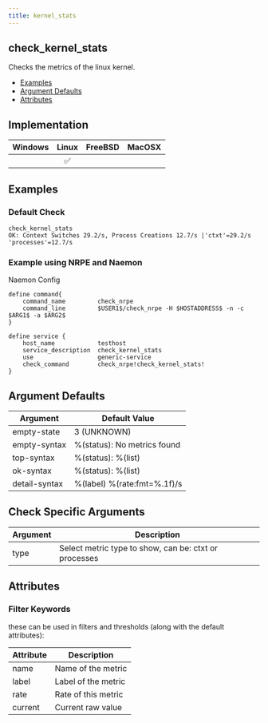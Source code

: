 ```yaml
---
title: kernel_stats
---
```


## check_kernel_stats

Checks the metrics of the linux kernel.

- [Examples](#examples)
- [Argument Defaults](#argument-defaults)
- [Attributes](#attributes)

## Implementation

| Windows | Linux              | FreeBSD | MacOSX |
|:-------:|:------------------:|:-------:|:------:|
|         | :white_check_mark: |         |        |

## Examples

### Default Check

    check_kernel_stats
    OK: Context Switches 29.2/s, Process Creations 12.7/s |'ctxt'=29.2/s 'processes'=12.7/s

### Example using NRPE and Naemon

Naemon Config

    define command{
        command_name         check_nrpe
        command_line         $USER1$/check_nrpe -H $HOSTADDRESS$ -n -c $ARG1$ -a $ARG2$
    }

    define service {
        host_name            testhost
        service_description  check_kernel_stats
        use                  generic-service
        check_command        check_nrpe!check_kernel_stats!
    }

## Argument Defaults

| Argument      | Default Value               |
| ------------- | --------------------------- |
| empty-state   | 3 (UNKNOWN)                 |
| empty-syntax  | %(status): No metrics found |
| top-syntax    | %(status): %(list)          |
| ok-syntax     | %(status): %(list)          |
| detail-syntax | %(label) %(rate:fmt=%.1f)/s |

## Check Specific Arguments

| Argument | Description                                           |
| -------- | ----------------------------------------------------- |
| type     | Select metric type to show, can be: ctxt or processes |

## Attributes

### Filter Keywords

these can be used in filters and thresholds (along with the default attributes):

| Attribute | Description         |
| --------- | ------------------- |
| name      | Name of the metric  |
| label     | Label of the metric |
| rate      | Rate of this metric |
| current   | Current raw value   |
